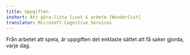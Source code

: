 ```yaml
---
title: Uppgiften
inshort: Att göra-lista livet & arbete [Wunderlist]
translator: Microsoft Cognitive Services
---
```


Från arbetet att spela, är uppgiften det enklaste sättet att få saker gjorda, varje dag.



